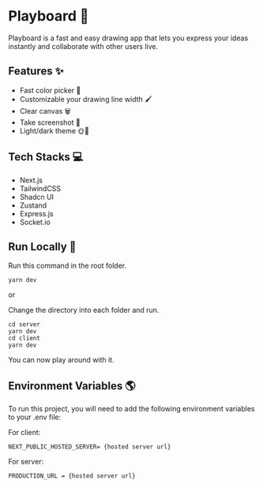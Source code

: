 
# Playboard 🎨

Playboard is a fast and easy drawing app that lets you express your ideas instantly and collaborate with other users live.


## Features ✨

- Fast color picker 🌈
- Customizable your drawing line width 🖌️
- Clear canvas 🗑️
- Take screenshot 📸
- Light/dark theme 🌞🌙


## Tech Stacks 💻
- Next.js
- TailwindCSS
- Shadcn UI
- Zustand
- Express.js
- Socket.io

## Run Locally 🚀
Run this command in the root folder.

```
yarn dev
```
or

Change the directory into each folder and run.

```
cd server
yarn dev
cd client
yarn dev
```

You can now play around with it.


## Environment Variables 🌎
To run this project, you will need to add the following environment variables to your .env file:

For client:

```
NEXT_PUBLIC_HOSTED_SERVER= {hosted server url}
```

For server:
```
PRODUCTION_URL = {hosted server url}
```